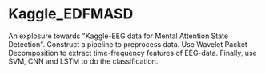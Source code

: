 # Kaggle_EDFMASD
An explosure towards "Kaggle-EEG data for Mental Attention State Detection". Construct a pipeline to preprocess data. Use Wavelet Packet Decomposition to extract time-frequency features of EEG-data. Finally, use SVM, CNN and LSTM to do the classification.
